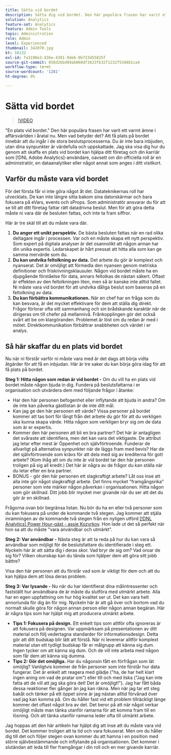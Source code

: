 ```yaml
---
title: Sätta vid bordet
description: Sätta dig vid bordet. Den här populära frasen har varit ett varmt ämne i affärsvärlden i åratal nu. Men vad betyder det? Att få plats på bordet innebär att du ingår i de stora beslutsprocesserna. Du är inte bara inbjuden, utan dina synpunkter är värdefulla och uppskattade. Jag ska visa dig hur du genom att skaffa en plats vid bordet kan hjälpa ditt företag och din karriär som  [!DNL Adobe Analytics] administratör.
solution: Analytics
feature-set: Analytics
feature: Admin Tools
topic: Administration
role: Admin
level: Experienced
thumbnail: 342070.jpg
kt: 10132
exl-id: fa3190e3-836e-4391-9de6-0b733d55825f
source-git-commit: 058d26bd99ab060df3633fb32f1232f534881ca4
workflow-type: tm+mt
source-wordcount: '1281'
ht-degree: 0%

---
```


# Sätta vid bordet

>[!VIDEO](https://video.tv.adobe.com/v/342070/?quality=12&learn=on)

&quot;En plats vid bordet.&quot; Den här populära frasen har varit ett varmt ämne i affärsvärlden i åratal nu. Men vad betyder det? Att få plats på bordet innebär att du ingår i de stora beslutsprocesserna. Du är inte bara inbjuden, utan dina synpunkter är värdefulla och uppskattade. Jag ska visa dig hur du genom att skaffa en plats vid bordet kan hjälpa ditt företag och din karriär som [!DNL Adobe Analytics]-användare, oavsett om din officiella roll är en administratör, en dataanalytiker eller något annat som anges i ditt visitkort.

## Varför du måste vara vid bordet

För det första får vi inte göra något åt det. Datateknikernas roll har utvecklats. De kan inte längre sitta bakom sina datorskärmar och bara fokusera på eVars, events och sProps. Som administratör ansvarar du för att se till att ditt företag fattar rätt datadrivna beslut. Men för att göra detta måste ni vara där de besluten fattas, och inte ta fram siffror.

Här är tre skäl till att du måste vara där.

1. **Du anger ett unikt perspektiv.** De bästa besluten fattas när en rad olika deltagare ingår i processen. Var och en måste skapa ett nytt perspektiv. Som expert på digitala analyser är det osannolikt att någon annan har din unika expertis. Ledarskapet är hårt pressat att hitta alla som kan ge samma mervärde som du.
1. **Du kan undvika feltolkning av data.** Det arbete du gör är komplext och nyanserat. Det är omöjligt att förmedla den nyansen genom metriska definitioner och friskrivningsklausuler. Någon vid bordet måste ha en djupgående förståelse för data, annars feltolkas de nästan säkert. Oftast är effekten av den feltolkningen liten, men så är kanske inte alltid fallet. Ni måste vara vid bordet för att undvika dåliga beslut som baseras på en feltolkning av data.
1. **Du kan förbättra kommunikationen.** När en chef har en fråga som du kan besvara, är det mycket effektivare för dem att ställa dig direkt. Frågor förlorar ofta sitt sammanhang och sin brådskande karaktär när de dirigeras om till chefer på mellannivå. Frånkopplingen gör det också svårt att be om klargöranden. Problemet är löst om du redan är med i mötet. Direktkommunikation förbättrar snabbheten och värdet i er analys.

## Så här skaffar du en plats vid bordet

Nu när ni förstår varför ni måste vara med är det dags att börja vidta åtgärder för att få en inbjudan. Här är tre saker du kan börja göra idag för att få plats på bordet.

**Steg 1: Hitta någon som redan är vid bordet -** Om du vill ha en plats vid bordet måste någon bjuda in dig. Fundera på beslutsfattarna i er organisation och utvärdera dem med följande frågor i åtanke:

* Har den här personen befogenhet eller inflytande att bjuda in andra? Om de inte kan påverka gästlistan är de inte ditt mål.
* Kan jag ge den här personen ett värde? Vissa personer på bordet kommer att tas bort för långt från det arbete du gör för att du verkligen ska kunna skapa värde. Hitta någon som verkligen bryr sig om de data som är er expertis.
* Kommer den här personen att bli en bra partner? Det här är antagligen det svåraste att identifiera, men det kan vara det viktigaste. De attribut jag letar efter mest är Öppenhet och självförtroende. Funderar de allvarligt på alternativa synpunkter när de läggs fram med bevis? Har de det självförtroende som krävs för att dela med sig av krediterna för gott arbete? (Kom ihåg att om du inte är vid bordet tar den här personen troligen på sig all kredit.) Det här är några av de frågor du kan ställa när du letar efter en bra partner.
* BONUS - gör den här personen ett slagkraftigt arbete? Låt oss inse att alla inte gör något slagkraftigt arbete. Det finns mycket &quot;framgångsrika&quot; personer som inte märker någon påverkan i organisationen. Hitta någon som gör skillnad. Ditt jobb blir mycket mer givande när du ser att det du gör är en skillnad.

Frågorna ovan bör begränsa listan. Nu bör du ha en eller två personer som du kan fokusera på under de kommande två stegen. Jag kommer att stjäla inramningen av de kommande två stegen från en nyligen utförd [[!DNL Analytics] Power Hour-gäst - assie Kozyrkov](https://analyticshour.io/2021/12/14/182-making-better-decisions-and-being-useful-with-cassie-kozyrkov/). Hon lade ut det så perfekt när hon sa att du måste &quot;vara användbar och utmärkt&quot;.

**Steg 2: Var användbar -** Nästa steg är att ta reda på hur du kan vara så användbar som möjligt för de beslutsfattare du identifierade i steg ett. Nyckeln här är att sätta dig i deras skor. Vad bryr de sig om? Vad oroar de sig för? Vilken okunskap kan du tända som hjälper dem att göra sitt jobb bättre?

Visa den här personen att du förstår vad som är viktigt för dem och att du kan hjälpa dem att lösa deras problem.

**Steg 3: Var lysande -** Nu när du har identifierat dina målintressenter och fastställt hur användbara de är måste du slutföra med utmärkt arbete. Alla har en egen uppfattning om hur hög kvalitet ser ut. Det kan vara helt annorlunda för dig än för mig. Nyckeln här är att gå över och bortom vad du normalt skulle göra för någon annan person eller någon annan begäran. Här är några tips som har hjälpt mig att producera utmärkt arbete.

* **Tips 1: Fokusera på design.** Ett enkelt tips som alltför ofta ignoreras är att fokusera på designen. Var uppmärksam på presentationen av ditt material och följ vedertagna standarder för informationsdesign. Detta gör att ditt budskap blir lätt att förstå. När ni levererar alltför komplext material utan ett tydligt budskap får er målgrupp att känna sig dum. Ingen tycker om att känna sig dum. Och de vill inte arbeta med någon som får dem att känna sig dumma.
* **Tips 2: Gör det omöjliga.** Har du någonsin fått en förfrågan som lät omöjlig? Vanligtvis kommer de från personer som inte förstår hur data fungerar. Det är enkelt att reagera med glädje (&quot;ha, de har helt klart ingen aning om vad de pratar om&quot;) eller till och med ilska (&quot;Jag kan inte fatta att de vill att jag ska göra det! Det är omöjligt!&quot;). Jag har fått båda dessa reaktioner fler gånger än jag kan räkna. Men när jag tar ett steg bakåt och tänker på ett öppet sinne är jag nästan alltid förvånad över vad jag kan komma på. Om du håller fast vid ett problem tillräckligt länge kommer det oftast något bra av det. Det beror på att när något verkar omöjligt måste man tänka utanför ramarna för att komma fram till en lösning. Och att tänka utanför ramarna leder ofta till utmärkt arbete.

Jag hoppas att den här artikeln har hjälpt dig att inse att du måste vara vid bordet. Det kommer troligen att ta tid och vara fokuserat. Men om du håller dig till det och följer stegen ovan kommer du att hamna i en position med större självbestämmande och inflytande på organisationen. Det kommer i slutändan att leda till fler framgångar i din roll och en mer givande karriär.
